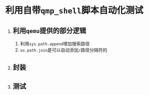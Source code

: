 # 利用自带`qmp_shell`脚本自动化测试

1. ## 利用`qemu`提供的部分逻辑

   1. 利用`sys.path.append`增加搜索路径
   2. `os.path.join`是可以自动添加`/`路径分隔符的

2. ## 封装

3. ## 测试

